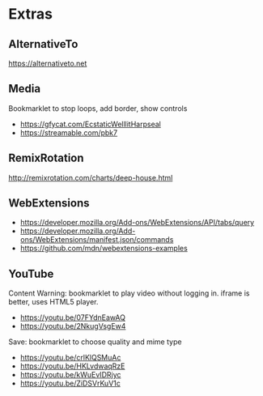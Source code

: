 Extras
======

AlternativeTo
-------------

https://alternativeto.net

Media
-----

Bookmarklet to stop loops, add border, show controls

- https://gfycat.com/EcstaticWelllitHarpseal
- https://streamable.com/pbk7

RemixRotation
-------------

http://remixrotation.com/charts/deep-house.html

WebExtensions
-------------

- https://developer.mozilla.org/Add-ons/WebExtensions/API/tabs/query
- https://developer.mozilla.org/Add-ons/WebExtensions/manifest.json/commands
- https://github.com/mdn/webextensions-examples

YouTube
-------

Content Warning: bookmarklet to play video without logging in. iframe is
better, uses HTML5 player.

- https://youtu.be/07FYdnEawAQ
- https://youtu.be/2NkugVsgEw4

Save: bookmarklet to choose quality and mime type

- https://youtu.be/crlKlQSMuAc
- https://youtu.be/HKLvdwaqRzE
- https://youtu.be/kWuEvIDRjyc
- https://youtu.be/ZiDSVrKuV1c
